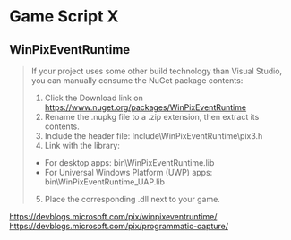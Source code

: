 # Game Script X

## WinPixEventRuntime

> If your project uses some other build technology than Visual Studio, you can manually consume the NuGet package contents:
> 
> 1. Click the Download link on https://www.nuget.org/packages/WinPixEventRuntime
> 2. Rename the .nupkg file to a .zip extension, then extract its contents.
> 3. Include the header file: Include\WinPixEventRuntime\pix3.h
> 4. Link with the library:
>   * For desktop apps: bin\WinPixEventRuntime.lib
>   * For Universal Windows Platform (UWP) apps: bin\WinPixEventRuntime_UAP.lib
> 5. Place the corresponding .dll next to your game.

https://devblogs.microsoft.com/pix/winpixeventruntime/
https://devblogs.microsoft.com/pix/programmatic-capture/
